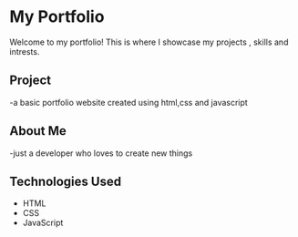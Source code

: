 # My Portfolio

Welcome to my portfolio! This is where I showcase my projects , skills and intrests.

## Project
-a basic portfolio website created using html,css and javascript
## About Me
-just a developer who loves to create new things
## Technologies Used
- HTML
- CSS
- JavaScript

 
